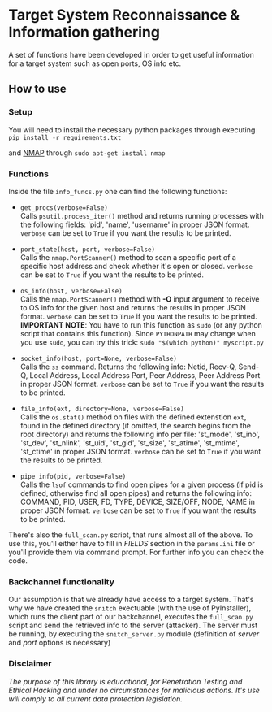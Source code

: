 # Target System Reconnaissance & Information gathering

A set of functions have been developed in order to get useful information for a target system such as open ports, OS info etc.

## How to use

### Setup

You will need to install the necessary python packages through executing  
`pip install -r requirements.txt`

and [NMAP](https://nmap.org/download.html) through
`sudo apt-get install nmap`

### Functions 
Inside the file `info_funcs.py` one can find the following functions:

* `get_procs(verbose=False)`  
Calls `psutil.process_iter()` method and returns running processes with the following fields: 'pid', 'name', 'username' in proper JSON format. `verbose` can be set to `True` if you want the results to be printed.

* `port_state(host, port, verbose=False)`  
Calls the `nmap.PortScanner()` method to scan a specific port of a specific host address and check whether it's open or closed. `verbose` can be set to `True` if you want the results to be printed.

* `os_info(host, verbose=False)`  
Calls the `nmap.PortScanner()` method with **-O** input argument to receive to OS info for the given host and returns the results in proper JSON format. `verbose` can be set to `True` if you want the results to be printed.  
**IMPORTANT NOTE**: You have to run this function as `sudo` (or any python script that contains this function). Since `PYTHONPATH` may change when you use `sudo`, you can try this trick:
`sudo "$(which python)" myscript.py`

* `socket_info(host, port=None, verbose=False)`  
Calls the `ss` command. Returns the following info: Netid, Recv-Q, Send-Q, Local Address, Local Address Port, Peer Address, Peer Address Port in proper JSON format. `verbose` can be set to `True` if you want the results to be printed.

* `file_info(ext, directory=None, verbose=False)`  
Calls the `os.stat()` method on files with the defined extenstion `ext`, found in the defined directory (if omitted, the search begins from the root directory) and returns the following info per file: 'st_mode', 'st_ino', 'st_dev', 'st_nlink', 'st_uid', 'st_gid', 'st_size', 'st_atime', 'st_mtime', 'st_ctime' in proper JSON format. `verbose` can be set to `True` if you want the results to be printed.

* `pipe_info(pid, verbose=False)`  
Calls the `lsof` commands to find open pipes for a given process (if pid is defined, otherwise find all open pipes) and returns the following info: COMMAND, PID, USER, FD, TYPE, DEVICE, SIZE/OFF, NODE, NAME in proper JSON format. `verbose` can be set to `True` if you want the results to be printed.

There's also the `full_scan.py` script, that runs almost all of the above. To use this, you'll either have to fill in *FIELDS* section in the `params.ini` file or you'll provide them via command prompt. For further info you can check the code.

### Backchannel functionality
Our assumption is that we already have access to a target system. That's why we have created the `snitch` exectuable (with the use of PyInstaller), which runs the client part of our backchannel, executes the `full_scan.py` script and send the retrieved info to the server (attacker).
The server must be running, by executing the `snitch_server.py` module (definition of *server* and *port* options is necessary)

### Disclaimer

*The purpose of this library is educational, for Penetration Testing and Ethical Hacking and under no circumstances for malicious actions. It's use will comply to all current data protection legislation.*